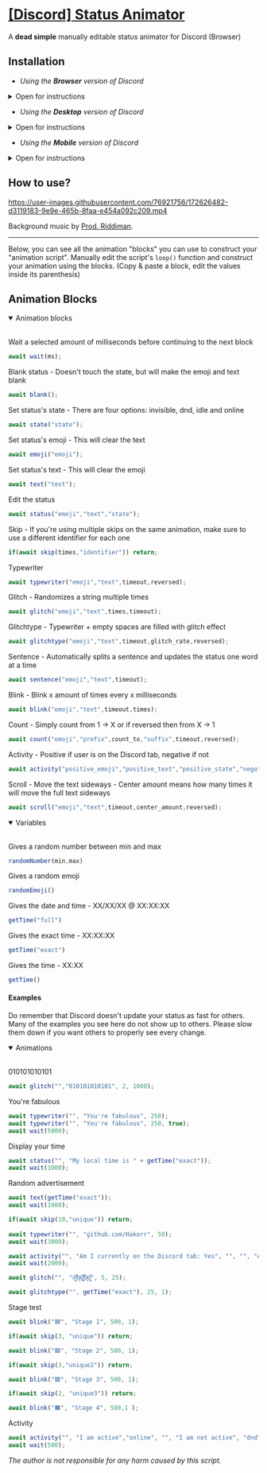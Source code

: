 # [[Discord] Status Animator](https://greasyfork.org/en/scripts/427960-discord-status-animator-manual-edit-non-ui)
A **dead simple** manually editable status animator for Discord (Browser)

## Installation

* *Using the **Browser** version of Discord*
<details>
<summary>Open for instructions</summary><br>
 
1. Install [Violentmonkey](https://violentmonkey.github.io/) or similar.
2. Add the script manually or via [GreasyFork](https://www.greasyfork.org/en/scripts/427960-discord-status-animator-manual-edit-non-ui).
---
</details>

* *Using the **Desktop** version of Discord*
<details>
<summary>Open for instructions</summary><br>
  
  * Not supported
---
</details>

* *Using the **Mobile** version of Discord*
<details>
<summary>Open for instructions</summary><br>
  
### Method 1
 
1. Install the [Kiwi Browser](https://kiwibrowser.com/).
2. Add the userscript manager of your choice from Google's Extension Store.
3. Add the Animator script manually by copy pasting, or go visit its [GreasyFork](https://greasyfork.org/en/scripts/427960-discord-status-animator-manual-edit-non-ui).
4. Open Discord on the browser, and enjoy!
 
### Method 2
 
1. Install Firefox Nightly.
2. Go to the settings, scroll down to the last option "About Firefox Nightly".
3. Click the Firefox logo a couple times until you've unlocked the extra settings.
4. Go back to the settings, open the "Custom Add-on collection"
5. User ID `16914517` Collection name `Userscript-managers`
6. Install/Enable Violentmonkey or any of the other ones.
7. Tap the extension you just installed, go to its settings.
8. Add the Animator script manually by copy pasting, or go visit its [GreasyFork](https://greasyfork.org/en/scripts/427960-discord-status-animator-manual-edit-non-ui) while still using Firefox Nightly.
9. Use your Discord on your browser and see if it works.

---
</details>

## How to use?

https://user-images.githubusercontent.com/76921756/172626482-d3119183-9e9e-465b-8faa-e454a092c209.mp4

Background music by [Prod. Riddiman](https://www.youtube.com/channel/UCdSuKogXJOZld5Dzw_9285w).

---

Below, you can see all the animation "blocks" you can use to construct your "animation script". Manually edit the script's ```loop()``` function and construct your animation using the blocks. (Copy & paste a block, edit the values inside its parenthesis) 

## Animation Blocks

<details open>
<summary open>Animation blocks</summary><br>

Wait a selected amount of milliseconds before continuing to the next block
```js
await wait(ms);
```
Blank status - Doesn't touch the state, but will make the emoji and text blank
```js
await blank();
```
Set status's state - There are four options: invisible, dnd, idle and online
```js
await state("state");
```
Set status's emoji - This will clear the text
```js
await emoji("emoji");
```
Set status's text - This will clear the emoji
```js
await text("text");
```
Edit the status
```js
await status("emoji","text","state");
```
Skip - If you're using multiple skips on the same animation, make sure to use a different identifier for each one
```js
if(await skip(times,"identifier")) return;
```
Typewriter
```js
await typewriter("emoji","text",timeout,reversed);
```
Glitch - Randomizes a string multiple times
```js
await glitch("emoji","text",times,timeout);
```
Glitchtype - Typewriter + empty spaces are filled with glitch effect
```js
await glitchtype("emoji","text",timeout,glitch_rate,reversed);
```
Sentence - Automatically splits a sentence and updates the status one word at a time
```js
await sentence("emoji","text",timeout);
```
Blink - Blink x amount of times every x milliseconds
```js
await blink("emoji","text",timeout,times);
```
Count - Simply count from 1 -> X or if reversed then from X -> 1
```js
await count("emoji","prefix",count_to,"suffix",timeout,reversed);
```
Activity - Positive if user is on the Discord tab, negative if not
 ```js
 await activity("positive_emoji","positive_text","positive_state","negative_emoji","negative_text","negative_state");
 ```
Scroll - Move the text sideways - Center amount means how many times it will move the full text sideways
```js
await scroll("emoji","text",timeout,center_amount,reversed);
```
</details>

<details open>
<summary open>Variables</summary><br>
  
Gives a random number between min and max

```js
randomNumber(min,max)
```
Gives a random emoji
```js
randomEmoji()
```
Gives the date and time - XX/XX/XX @ XX:XX:XX
```js
getTime("full")
```
Gives the exact time - XX:XX:XX
```js
getTime("exact")
```
Gives the time - XX:XX
```js
getTime()
```
</details>

#### Examples

Do remember that Discord doesn't update your status as fast for others. Many of the examples you see here do not show up to others. Please slow them down if you want others to properly see every change.

<details open>
<summary>Animations</summary><br>

010101010101
```js
await glitch("","010101010101", 2, 1000);
```
You're fabulous
```js
await typewriter("", "You're fabulous", 250);
await typewriter("", "You're fabulous", 250, true);
await wait(5000);
```
Display your time
```js
await status("", "My local time is " + getTime("exact"));
await wait(1000);
```
Random advertisement
```js
await text(getTime("exact"));
await wait(1000);

if(await skip(10,"unique")) return;
  
await typewriter("", "github.com/Hakorr", 50);
await wait(3000);

await activity("", "Am I currently on the Discord tab: Yes", "", "", "Am I currently on the Discord tab: No", "");
await wait(2000);

await glitch("", "0̴͕̰͙̈́:̴̞̊͆͒ͅ0̷͈̇ͅ0̷̧̺͆̇:̴̞̊͆͒ͅ0̷͈̇ͅ0̷̧̺͆̇", 5, 25);

await glitchtype("", getTime("exact"), 25, 1);
```
Stage test
```js
await blink("🟦", "Stage 1", 500, 1);

if(await skip(3, "unique")) return;

await blink("🟩", "Stage 2", 500, 1);

if(await skip(3,"unique2")) return;

await blink("🟪", "Stage 3", 500, 1);

if(await skip(2, "unique3")) return;

await blink("🟧", "Stage 4", 500,1 );
```
Activity
```js
await activity("", "I am active","online", "", "I am not active", "dnd");
await wait(500);
```
</details>

*The author is not responsible for any harm caused by this script.*
